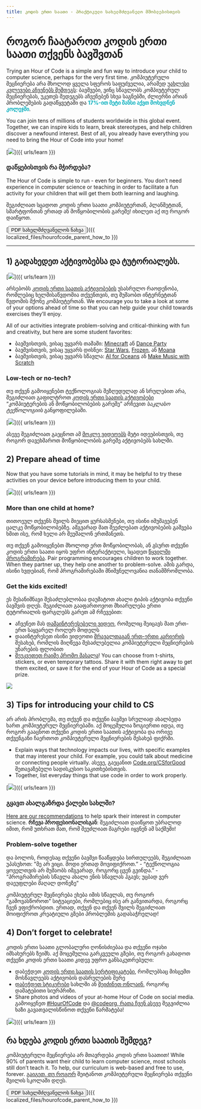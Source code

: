 ```yaml
---
title: კოდის ერთი საათი - პრაქტიკული სახელმძღვანელო მშობლებისთვის
---
```


# როგორ ჩაატაროთ კოდის ერთი საათი თქვენს ბავშვთან

Trying an Hour of Code is a simple and fun way to introduce your child to computer science, perhaps for the very first time. კომპიუტერული მეცნიერება არა მხოლოდ ყველა სფეროს საფუძველია, არამედ <a href="https://medium.com/@codeorg/cs-helps-students-outperform-in-school-college-and-workplace-66dd64a69536">უახლესი კვლევები აჩვენებს შემდეგს</a>: ბავშვები, ვინც სწავლობს კომპიუტერულ მეცნიერებას, უკეთეს შედეგებს აჩვენებენ სხვა საგნებში, ძლიერნი არიან პრობლემების გადაწყვეტაში და <font color="00adbc"><b>17%-ით მეტი შანსი აქვთ მოხვდნენ კოლეჯში</b></font>.

You can join tens of millions of students worldwide in this global event. Together, we can inspire kids to learn, break stereotypes, and help children discover a newfound interest. Best of all, you already have everything you need to bring the Hour of Code into your home!

[![](/images/fit-600/Marketing/mother-helping-her-daughter-use-a-laptop-4260325.jpg)]({{ urls/learn }})

<h3>დაწყებისთვის რა მჭირდება?</h3>

The Hour of Code is simple to run - even for beginners. You don’t need experience in computer science or teaching in order to facilitate a fun activity for your children that will get them both learning and laughing.

შეგიძლიათ სცადოთ კოდის ერთი საათი კომპიუტერთან, პლანშეტთან, სმარტფონთან ერთად ან მოწყობილობის გარეშე! იხილეთ აქ თუ როგორ დაიწყოთ.

[<button>PDF სახელმძღვანელოს ნახვა</button>]({{ localized_files/hourofcode_parent_how_to }})

* * *

## 1) გადახედეთ აქტივობებსა და ტუტორიალებს.

[![](/images/tutorials.png)]({{ urls/learn }})

არსებობს <a href="https://hourofcode.com/us/learn">კოდის ერთი საათის აქტივობების</a> უსასრულო რაოდენობა, რომლებიც ხელმისაწვდომია თქვენთვის, თუ მუშაობთ ინტერნეტთან წვდომის მქონე კომპიუტერთან. We encourage you to take a look at some of your options ahead of time so that you can help guide your child towards exercises they’ll enjoy.

All of our activities integrate problem-solving and critical-thinking with fun and creativity, but here are some student favorites:

- ბავშვისთვის, ვისაც უყვარს თამაში: [Minecraft](https://code.org/minecraft) ან [Dance Party](https://code.org/dance)
- ბავშვისთვის, ვისაც უყვარს დისნეი: [Star Wars](https://code.org/starwars), [Frozen](https://studio.code.org/s/frozen/lessons/1/levels/1), ან [Moana](https://partners.disney.com/hour-of-code?cds&cmp=vanity%7Cnatural%7Cus%7Cmoanahoc%7C)
- ბავშვისთვის, ვისაც უყვარს სწავლა: [AI for Oceans](https://code.org/oceans) ან [Make Music with Scratch](https://scratch.mit.edu/projects/editor/?tutorial=music&utm_source=codeorg)

<h3>Low-tech or no-tech?</h3>

თუ თქვენ გამოიყენებთ ტექნოლოგიას შეზღუდულად ან სრულებით არა, შეგიძლიათ გაფილტროთ [კოდის ერთი საათის აქტივობები](https://hourofcode.com/us/learn) “კომპიუტერების ან მოწყობილობების გარეშე” არჩევით *საკლასო ტექნოლოგიის* განყოფილებაში.

[![](/images/Marketing/filtering-activities-hoc.jpg)]({{ urls/learn }})

ასევე შეგიძლიათ გაეცნოთ ამ <a href="https://www.youtube.com/playlist?list=PLzdnOPI1iJNcpfa4LtbaIl35gqir_5XUu">მოკლე ვიდეოებს</a> მეტი იდეებისთვის, თუ როგორ დავეხმაროთ მოწყობილობის გარეშე აქტივობებს სახლში.

## 2) Prepare ahead of time

Now that you have some tutorials in mind, it may be helpful to try these activities on your device before introducing them to your child.

[![](/images/fit-600/Marketing/father-and-children-looking-at-a-laptop-4260749.jpg)]({{ urls/learn }})

<h3>More than one child at home?</h3>

თითოეულ თქვენს შვილს მიეცით ყურსასმენები, თუ ისინი იმუშავებენ ცალკე მოწყობილობებზე. ამგვარად მათ შეეძლებათ აქტივობების გაშვება ხმით ისე, რომ ხელი არ შეუშალონ ერთმანეთს.

თუ თქვენ გამოიყენებთ მხოლოდ ერთ მოწყობილობას, ან გსურთ თქვენი კოდის ერთი საათი იყოს უფრო ინტერაქტიული, სცადეთ <a href="https://www.youtube.com/watch?v=vgkahOzFH2Q">წყვილში პროგრამირება</a>. Pair programming encourages children to work together. When they partner up, they help one another to problem-solve. ამის გარდა, ისინი ხვდებიან, რომ პროგრამირებაში მნიშვნელოვანია თანამშრომლობა.

<h3>Get the kids excited! </h3>

ეს შესანიშნავი შესაძლებლობაა დაუმატოთ ახალი ტიპის აქტივობა თქვენი ბავშვის დღეს. შეგიძლიათ გააფართოვოთ მხიარულება ერთი ტუტორიალის ფარგლებს გარეთ ამ რჩევებით:

- აჩვენეთ მას <a href="https://www.youtube.com/playlist?list=PLzdnOPI1iJNcadqJAZnbDYShie4gLZQQJ">დამაინტერესებელი ვიდეო</a>, რომელიც შეიცავს მათ ერთ-ერთ საყვარელ როლურ მოდელს
- დააინტერესეთ ისინი ვიდეოთი <a href="https://www.youtube.com/playlist?list=PLzdnOPI1iJNfpD8i4Sx7U0y2MccnrNZuP">მრავალთაგან ერთ-ერთი კარიერის</a> შესახებ, რომლის მიღწევა შესაძლებელია კომპიუტერული მეცნიერების უნარების ფლობით
- [შეუკვეთეთ რაიმე პრომო მასალა](https://store.code.org/)! You can choose from t-shirts, stickers, or even temporary tattoos. Share it with them right away to get them excited, or save it for the end of your Hour of Code as a special prize.

<a href="https://store.code.org/" target="_blank"><img src="/images/fit-500/Marketing/hourofcodestore.jpg"></a>

## 3) Tips for introducing your child to CS

არ არის პრობლემა, თუ თქვენ და თქვენი ბავშვი სრულიად ახალბედა ხართ კომპიუტერულ მეცნიერებაში. აქ მოცემულია ზოგიერთი იდეა, თუ როგორ გააცნოთ თქვენი კოდის ერთი საათის აქტივობა და ორივე თქვენგანი ჩაერთოთ კომპიუტერული მეცნიერების შესახებ ფიქრში.

- Explain ways that technology impacts our lives, with specific examples that may interest your child. For example, you could talk about medicine or connecting people virtually. ასევე, გაეცანით [Code.org/CSforGood](https://code.org/csforgood) შეთავაზებული სადისკუსიო საკითხებისთვის.
- Together, list everyday things that use code in order to work properly.

[![](/images/fit-600/Marketing/girl-sitting-on-sofa-while-using-tablet-computer-4144035.jpg)]({{ urls/learn }})

<h3>გყავთ ახალგაზრდა ქალები სახლში?</h3>

<a href="https://code.org/girls">Here are our recommendations</a> to help spark their interest in computer science. **რჩევა პროფესიონალისგან**: შეგიძლიათ დაიწყოთ უბრალოდ იმით, რომ უთხრათ მათ, რომ შეუძლიათ მაგრები იყვნენ ამ საქმეში!

<h3>Problem-solve together</h3>

და ბოლოს, როდესაც თქვენი ბავშვი წააწყდება სირთულეებს, შეგიძლიათ უპასუხოთ: "მე არ ვიცი. მოდი ერთად მოვიფიქროთ.” - “ტექნოლოგია ყოველთვის არ მუშაობს იმგვარად, როგორც ცვენ გვინდა.” - “პროგრამირების სწავლა ახალი ენის სწავლას ჰგავს; უცბად ვერ დაეუფლები მაღალ დონეზე”

კომპიუტერულ მეცნიერება ეხება იმის სწავლას, თუ როგორ "გამოვასწოროთ" სიტუაციები, რომლებიც ისე არ განვითარდა, როგორც ჩვენ ვფიქრობდით. ერთად, თქვენ და თქვენ შვილს შეგიძლიათ მოიფიქროთ კრეატიული გზები პრობლემის გადასაჭრელად!

## 4) Don’t forget to celebrate!

კოდის ერთი საათი გლობალური ღონისძიებაა და თქვენი ოჯახი იმსახურებს ზეიმს. აქ მოცემულია გარკვეული გზები, თუ როგორ გახადოთ თქვენი კოდის ერთი საათი კიდევ უფრო განსაკუთრებული:

- დაბეჭდეთ [კოდის ერთი საათის სერტიფიკატები](https://staging.code.org/certificates), რომლებსაც მისცემთ მოსწავლეებს აქტივობის დასრულების მერე
- [დაბეჭდეთ სტიკერები](https://staging.hourofcode.com/us/promote/resources#stickers) სახლში ან [შეიძინეთ ონლაინ](https://store.code.org/), როგორც დამატებითი სიურპრიზი.
- Share photos and videos of your at-home Hour of Code on social media. გამოიყენეთ [#HourOfCode](https://twitter.com/hashtag/hourofcode) და [@codeorg, რათა ჩვენ ასევე](https://twitter.com/codeorg) შეგვიძლია ხაზი გავათვალისწინოთ თქვენი წარმატება!

[![](/images/fit-600/Marketing/g8TUlHzF.jpeg)]({{ urls/learn }})

<h2>რა ხდება კოდის ერთი საათის შემდეგ?</h2>

კომპიუტერული მეცნიერება არ მთავრდება კოდის ერთი საათით! While 90% of parents want their child to learn computer science, most schools still don’t teach it. To help, our curriculum is web-based and free to use, forever. [გაიგეთ, თუ როგორ](https://code.org/yourschool) შეიტანოთ კომპიუტერული მეცნიერება თქვენი შვილის სკოლაში დღეს.

[<button>PDF სახელმძღვანელოს ნახვა</button>]({{ localized_files/hourofcode_parent_how_to }})